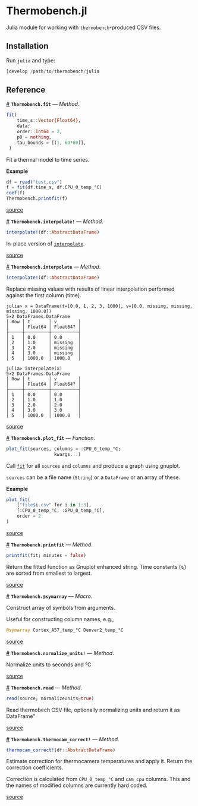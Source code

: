 
<a id='Thermobench.jl-1'></a>

# Thermobench.jl




Julia module for working with `thermobench`-produced CSV files.


<a id='Installation-1'></a>

## Installation


Run `julia` and type:


```julia
]develop /path/to/thermobench/julia
```


<a id='Reference-1'></a>

## Reference

<a id='Thermobench.fit-Tuple{Array{Float64,1},Any}' href='#Thermobench.fit-Tuple{Array{Float64,1},Any}'>#</a>
**`Thermobench.fit`** &mdash; *Method*.



```julia
fit(
    time_s::Vector{Float64},
    data;
    order::Int64 = 2,
    p0 = nothing,
    tau_bounds = [(1, 60*60)],
 )
```

Fit a thermal model to time series.

**Example**

```julia
df = read("test.csv")
f = fit(df.time_s, df.CPU_0_temp_°C)
coef(f)
Thermobench.printfit(f)
```


<a target='_blank' href='https://github.com/CTU-IIG/thermobench/blob/4af3eda1d87f3940add9922f6fff6664b73ea2ab/julia/src/funcs.jl#L167-L185' class='documenter-source'>source</a><br>

<a id='Thermobench.interpolate!-Tuple{DataFrames.AbstractDataFrame}' href='#Thermobench.interpolate!-Tuple{DataFrames.AbstractDataFrame}'>#</a>
**`Thermobench.interpolate!`** &mdash; *Method*.



```julia
interpolate!(df::AbstractDataFrame)
```

In-place version of [`interpolate`](index.md#Thermobench.interpolate-Tuple{DataFrames.AbstractDataFrame}).


<a target='_blank' href='https://github.com/CTU-IIG/thermobench/blob/4af3eda1d87f3940add9922f6fff6664b73ea2ab/julia/src/funcs.jl#L34-L38' class='documenter-source'>source</a><br>

<a id='Thermobench.interpolate-Tuple{DataFrames.AbstractDataFrame}' href='#Thermobench.interpolate-Tuple{DataFrames.AbstractDataFrame}'>#</a>
**`Thermobench.interpolate`** &mdash; *Method*.



```julia
interpolate!(df::AbstractDataFrame)
```

Replace missing values with results of linear interpolation performed against the first column (time).

```julia-repl
julia> x = DataFrame(t=[0.0, 1, 2, 3, 1000], v=[0.0, missing, missing, missing, 1000.0])
5×2 DataFrames.DataFrame
│ Row │ t       │ v        │
│     │ Float64 │ Float64? │
├─────┼─────────┼──────────┤
│ 1   │ 0.0     │ 0.0      │
│ 2   │ 1.0     │ missing  │
│ 3   │ 2.0     │ missing  │
│ 4   │ 3.0     │ missing  │
│ 5   │ 1000.0  │ 1000.0   │

julia> interpolate(x)
5×2 DataFrames.DataFrame
│ Row │ t       │ v        │
│     │ Float64 │ Float64? │
├─────┼─────────┼──────────┤
│ 1   │ 0.0     │ 0.0      │
│ 2   │ 1.0     │ 1.0      │
│ 3   │ 2.0     │ 2.0      │
│ 4   │ 3.0     │ 3.0      │
│ 5   │ 1000.0  │ 1000.0   │

```


<a target='_blank' href='https://github.com/CTU-IIG/thermobench/blob/4af3eda1d87f3940add9922f6fff6664b73ea2ab/julia/src/funcs.jl#L66-L96' class='documenter-source'>source</a><br>

<a id='Thermobench.plot_fit' href='#Thermobench.plot_fit'>#</a>
**`Thermobench.plot_fit`** &mdash; *Function*.



```julia
plot_fit(sources, columns = :CPU_0_temp_°C;
                  kwargs...)
```

Call [`fit`](index.md#Thermobench.fit-Tuple{Array{Float64,1},Any}) for all `sources` and `columns` and produce a graph using gnuplot.

`sources` can be a file name (`String`) or a `DataFrame` or an array of these.

**Example**

```julia
plot_fit(
    ["file$i.csv" for i in 1:3],
    [:CPU_0_temp_°C, :GPU_0_temp_°C],
    order = 2
)
```


<a target='_blank' href='https://github.com/CTU-IIG/thermobench/blob/4af3eda1d87f3940add9922f6fff6664b73ea2ab/julia/src/funcs.jl#L263-L281' class='documenter-source'>source</a><br>

<a id='Thermobench.printfit-Tuple{Any}' href='#Thermobench.printfit-Tuple{Any}'>#</a>
**`Thermobench.printfit`** &mdash; *Method*.



```julia
printfit(fit; minutes = false)
```

Return the fitted function as Gnuplot enhanced string. Time constants (τᵢ) are sorted from smallest to largest.


<a target='_blank' href='https://github.com/CTU-IIG/thermobench/blob/4af3eda1d87f3940add9922f6fff6664b73ea2ab/julia/src/funcs.jl#L134-L139' class='documenter-source'>source</a><br>

<a id='Thermobench.@symarray-Tuple' href='#Thermobench.@symarray-Tuple'>#</a>
**`Thermobench.@symarray`** &mdash; *Macro*.



Construct array of symbols from arguments.

Useful for constructing column names, e.g.,

```julia
@symarray Cortex_A57_temp_°C Denver2_temp_°C
```


<a target='_blank' href='https://github.com/CTU-IIG/thermobench/blob/4af3eda1d87f3940add9922f6fff6664b73ea2ab/julia/src/funcs.jl#L252-L259' class='documenter-source'>source</a><br>

<a id='Thermobench.normalize_units!-Tuple{DataFrames.AbstractDataFrame}' href='#Thermobench.normalize_units!-Tuple{DataFrames.AbstractDataFrame}'>#</a>
**`Thermobench.normalize_units!`** &mdash; *Method*.



Normalize units to seconds and °C


<a target='_blank' href='https://github.com/CTU-IIG/thermobench/blob/4af3eda1d87f3940add9922f6fff6664b73ea2ab/julia/src/funcs.jl#L1' class='documenter-source'>source</a><br>

<a id='Thermobench.read-Tuple{Any}' href='#Thermobench.read-Tuple{Any}'>#</a>
**`Thermobench.read`** &mdash; *Method*.



```julia
read(source; normalizeunits=true)
```

Read thermobech CSV file, optionally normalizing units and return it as DataFrame"


<a target='_blank' href='https://github.com/CTU-IIG/thermobench/blob/4af3eda1d87f3940add9922f6fff6664b73ea2ab/julia/src/funcs.jl#L17-L22' class='documenter-source'>source</a><br>

<a id='Thermobench.thermocam_correct!-Tuple{DataFrames.AbstractDataFrame}' href='#Thermobench.thermocam_correct!-Tuple{DataFrames.AbstractDataFrame}'>#</a>
**`Thermobench.thermocam_correct!`** &mdash; *Method*.



```julia
thermocam_correct!(df::AbstractDataFrame)
```

Estimate correction for thermocamera temperatures and apply it. Return the correction coefficients.

Correction is calculated from `CPU_0_temp_°C` and `cam_cpu` columns. This and the names of modified columns are currently hard coded.


<a target='_blank' href='https://github.com/CTU-IIG/thermobench/blob/4af3eda1d87f3940add9922f6fff6664b73ea2ab/julia/src/funcs.jl#L103-L111' class='documenter-source'>source</a><br>



